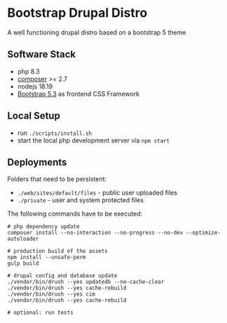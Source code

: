 # Bootstrap Drupal Distro

A well functioning drupal distro based on a bootstrap 5 theme

## Software Stack

* php 8.3
* [composer](https://getcomposer.org) >= 2.7
* nodejs 18.19
* [Bootstrap 5.3](https://getbootstrap.com/docs/5.3/) as frontend CSS Framework

## Local Setup

* run `./scripts/install.sh`
* start the local php development server via `npm start`

## Deployments

Folders that need to be persistent:
* `./web/sites/default/files` - public user uploaded files
* `./private` - user and system protected files

The following commands have to be executed:

```shell
# php dependency update
composer install --no-interaction --no-progress --no-dev --optimize-autoloader

# production build of the assets
npm install --unsafe-perm
gulp build

# drupal config and database update
./vendor/bin/drush --yes updatedb --no-cache-clear
./vendor/bin/drush --yes cache-rebuild
./vendor/bin/drush --yes cim
./vendor/bin/drush --yes cache-rebuild

# optional: run tests
```
